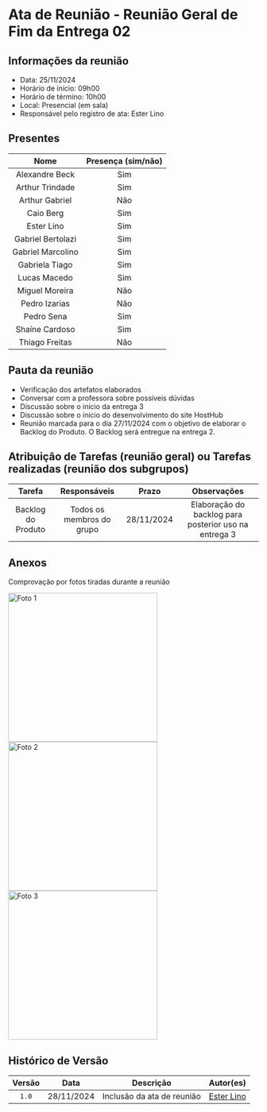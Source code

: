 # Ata de Reunião - Reunião Geral de Fim da Entrega 02

## **Informações da reunião**

- Data: 25/11/2024
- Horário de início: 09h00
- Horário de término: 10h00
- Local: Presencial (em sala)
- Responsável pelo registro de ata: Ester Lino

## **Presentes**

| Nome | Presença (sim/não) |
|:----:|:------------------:|
| Alexandre Beck | Sim |
| Arthur Trindade | Sim |
| Arthur Gabriel | Não |
| Caio Berg | Sim |
| Ester Lino | Sim |
| Gabriel Bertolazi | Sim |
| Gabriel Marcolino | Sim |
| Gabriela Tiago | Sim |
| Lucas Macedo | Sim |
| Miguel Moreira | Não |
| Pedro Izarias | Não |
| Pedro Sena | Sim |
| Shaíne Cardoso | Sim |
| Thiago Freitas | Não |

## **Pauta da reunião**

- Verificação dos artefatos elaborados
- Conversar com a professora sobre possíveis dúvidas
- Discussão sobre o início da entrega 3
- Discussão sobre o início do desenvolvimento do site HostHub
- Reunião marcada para o dia 27/11/2024 com o objetivo de elaborar o Backlog do Produto. O Backlog será entregue na entrega 2.

## **Atribuição de Tarefas (reunião geral) ou Tarefas realizadas (reunião dos subgrupos)**

| Tarefa | Responsáveis | Prazo | Observações |
|:------:|:-----------:|:-----:|:-----------:|
| Backlog do Produto | Todos os membros do grupo | 28/11/2024 | Elaboração do backlog para posterior uso na entrega 3 |

## Anexos

Comprovação por fotos tiradas durante a reunião

<div>
    <img src="https://raw.githubusercontent.com/UnBArqDsw2024-2/2024.2_G8_Aluguel_Entrega_02/refs/heads/main/docs/images/reuniao-geral_1.jpg" alt="Foto 1" height="300">
</div>

<div>
    <img src="https://raw.githubusercontent.com/UnBArqDsw2024-2/2024.2_G8_Aluguel_Entrega_02/refs/heads/main/docs/images/reuniao-geral_2.jpg" alt="Foto 2" height="300">
</div>

<div>
    <img src="https://raw.githubusercontent.com/UnBArqDsw2024-2/2024.2_G8_Aluguel_Entrega_02/refs/heads/main/docs/images/reuniao-geral_3.jpg" alt="Foto 3" height="300">
</div>

## Histórico de Versão

| Versão |    Data    |         Descrição          |  Autor(es)  |
| :----: | :--------: | :------------------------: | :---------: |
| `1.0`  | 28/11/2024 | Inclusão da ata de reunião | [Ester Lino](https://github.com/esteerlino) |
